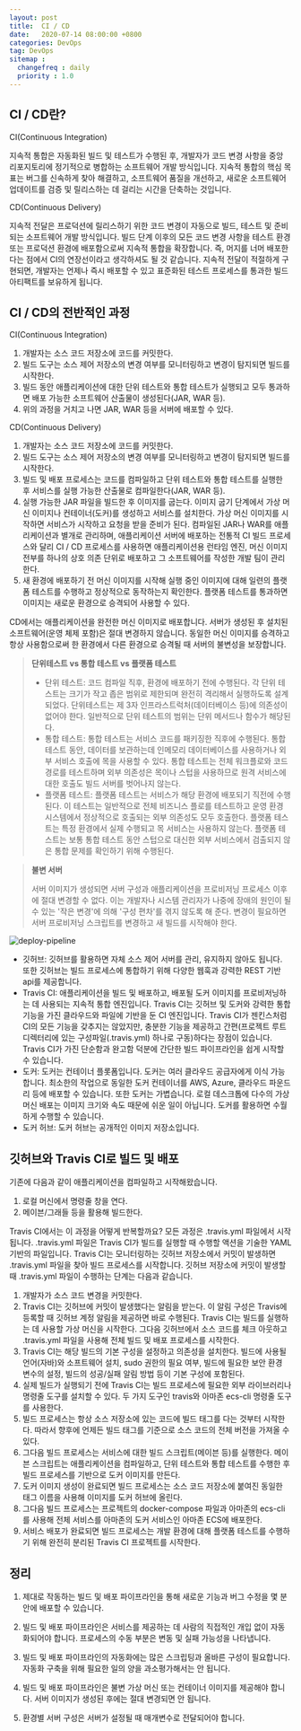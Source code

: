 ```yaml
---
layout: post
title:  CI / CD
date:   2020-07-14 08:00:00 +0800
categories: DevOps
tag: DevOps
sitemap :
  changefreq : daily
  priority : 1.0
---
```


## CI / CD란?

CI(Continuous Integration)

지속적 통합은 자동화된 빌드 및 테스트가 수행된 후, 개발자가 코드 변경 사항을 중앙 리포지토리에 정기적으로 병합하는 소프트웨어 개발 방식입니다. 지속적 통합의 핵심 목표는 버그를 신속하게 찾아 해결하고, 소프트웨어 품질을 개선하고, 새로운 소프트웨어 업데이트를 검증 및 릴리스하는 데 걸리는 시간을 단축하는 것입니다.

CD(Continuous Delivery)

지속적 전달은 프로덕션에 릴리스하기 위한 코드 변경이 자동으로 빌드, 테스트 및 준비되는 소프트웨어 개발 방식입니다. 빌드 단계 이후의 모든 코드 변경 사항을 테스트 환경 또는 프로덕션 환경에 배포함으로써 지속적 통합을 확장합니다. 즉, 머지를 너머 배포한다는 점에서 CI의 연장선이라고 생각하셔도 될 것 같습니다. 지속적 전달이 적절하게 구현되면, 개발자는 언제나 즉시 배포할 수 있고 표준화된 테스트 프로세스를 통과한 빌드 아티팩트를 보유하게 됩니다.

## CI / CD의 전반적인 과정

CI(Continuous Integration)

1. 개발자는 소스 코드 저장소에 코드를 커밋한다.
2. 빌드 도구는 소스 제어 저장소의 변경 여부를 모니터링하고 변경이 탐지되면 빌드를 시작한다.
3. 빌드 동안 애플리케이션에 대한 단위 테스트와 통합 테스트가 실행되고 모두 통과하면 배포 가능한 소프트웨어 산출물이 생성된다(JAR, WAR 등).
4. 위의 과정을 거치고 나면 JAR, WAR 등을 서버에 배포할 수 있다.

CD(Continuous Delivery)

1. 개발자는 소스 코드 저장소에 코드를 커밋한다.
2. 빌드 도구는 소스 제어 저장소의 변경 여부를 모니터링하고 변경이 탐지되면 빌드를 시작한다.
3. 빌드 및 배포 프로세스는 코드를 컴파일하고 단위 테스트와 통합 테스트를 실행한 후 서비스를 실행 가능한 산출물로 컴파일한다(JAR, WAR 등).
4. 실행 가능한 JAR 파일을 빌드한 후 이미지를 굽는다. 이미지 굽기 단계에서 가상 머신 이미지나 컨테이너(도커)를 생성하고 서비스를 설치한다. 가상 머신 이미지를 시작하면 서비스가 시작하고 요청을 받을 준비가 된다. 컴파일된 JAR나 WAR를 애플리케이션과 별개로 관리하며, 애플리케이션 서버에 배포하는 전통적 CI 빌드 프로세스와 달리 CI / CD 프로세스를 사용하면 애플리케이션용 런타임 엔진, 머신 이미지 전부를 하나의 상호 의존 단위로 배포하고 그 소프트웨어를 작성한 개발 팀이 관리한다.
5. 새 환경에 배포하기 전 머신 이미지를 시작해 실행 중인 이미지에 대해 일련의 플랫폼 테스트를 수행하고 정상적으로 동작하는지 확인한다. 플랫폼 테스트를 통과하면 이미지는 새로운 환경으로 승격되어 사용할 수 있다.

CD에서는 애플리케이션을 완전한 머신 이미지로 배포합니다. 서버가 생성된 후 설치된 소프트웨어(운영 체제 포함)은 절대 변경하지 않습니다. 동일한 머신 이미지를 승격하고 항상 사용함으로써 한 환경에서 다른 환경으로 승격될 때 서버의 불변성을 보장합니다.

> **단위테스트 vs 통합 테스트 vs 플랫폼 테스트**
>
> - 단위 테스트: 코드 컴파일 직후, 환경에 배포하기 전에 수행된다. 각 단위 테스트는 크기가 작고 좁은 범위로 제한되며 완전히 격리해서 실행하도록 설계되었다. 단위테스트는 제 3자 인프라스트럭처(데이터베이스 등)에 의존성이 없어야 한다. 일반적으로 단위 테스트의 범위는 단위 메서드나 함수가 해당된다.
> - 통합 테스트: 통합 테스트는 서비스 코드를 패키징한 직후에 수행된다. 통합 테스트 동안, 데이터를 보관하는데 인메모리 데이터베이스를 사용하거나 외부 서비스 호출에 목을 사용할 수 있다. 통합 테스트는 전체 워크플로와 코드 경로를 테스트하며 외부 의존성은 목이나 스텁을 사용하므로 원격 서비스에 대한 호출도 빌드 서버를 벗어나지 않는다.
> - 플랫폼 테스트: 플랫폼 테스트는 서비스가 해당 환경에 배포되기 직전에 수행된다. 이 테스트는 일반적으로 전체 비즈니스 플로를 테스트하고 운영 환경 시스템에서 정상적으로 호출되는 외부 의존성도 모두 호출한다. 플랫폼 테스트는 특정 환경에서 실제 수행되고 목 서비스는 사용하지 않는다. 플랫폼 테스트는 보통 통합 테스트 동안 스텁으로 대신한 외부 서비스에서 검출되지 않은 통합 문제를 확인하기 위해 수행된다.

> **불변 서버**
>
> 서버 이미지가 생성되면 서버 구성과 애플리케이션을 프로비저닝 프로세스 이후에 절대 변경할 수 없다. 이는 개발자나 시스템 관리자가 나중에 장애의 원인이 될 수 있는 '작은 변경'에 의해 '구성 편차'를 겪지 않도록 해 준다. 변경이 필요하면 서버 프로비저닝 스크립트를 변경하고 새 빌드를 시작해야 한다.



![deploy-pipeline](https://dl.dropbox.com/s/lfgrq7zijnke6p5/deploy-pipeline.png)

- 깃허브: 깃허브를 활용하면 자체 소스 제어 서버를 관리, 유지하지 않아도 됩니다. 또한 깃허브는 빌드 프로세스에 통합하기 위해 다양한 웹훅과 강력한 REST 기반 api를 제공합니다.
- Travis CI: 애플리케이션을 빌드 및 배포하고, 배포될 도커 이미지를 프로비저닝하는 데 사용되는 지속적 통합 엔진입니다. Travis CI는 깃허브 및 도커와 강력한 통합 기능을 가진 클라우드와 파일에 기반을 둔 CI 엔진입니다. Travis CI가 젠킨스처럼 CI의 모든 기능을 갖추지는 않았지만, 충분한 기능을 제공하고 간편(프로젝트 루트 디렉터리에 있는 구성파일(.travis.yml) 하나로 구동)하다는 장점이 있습니다. Travis CI가 가진 단순함과 완고함 덕분에 간단한 빌드 파이프라인을 쉽게 시작할 수 있습니다.
- 도커: 도커는 컨테이너 플롯폼입니다. 도커는 여러 클라우드 공급자에게 이식 가능합니다. 최소한의 작업으로 동일한 도커 컨테이너를 AWS, Azure, 클라우드 파운드리 등에 배포할 수 있습니다. 또한 도커는 가볍습니다. 로컬 데스크톱에 다수의 가상 머신 배포는 이미지 크기와 속도 때문에 쉬운 일이 아닙니다. 도커를 활용하면 수월하게 수행할 수 있습니다.
- 도커 허브: 도커 허브는 공개적인 이미지 저장소입니다.

## 깃허브와 Travis CI로 빌드 및 배포

기존에 다음과 같이 애플리케이션을 컴파일하고 시작해왔습니다.

1. 로컬 머신에서 명령줄 창을 연다.
2. 메이븐/그래들 등을 활용해 빌드한다.

Travis CI에서는 이 과정을 어떻게 반복할까요? 모든 과정은 .travis.yml 파일에서 시작됩니다. .travis.yml 파일은 Travis CI가 빌드를 실행할 때 수행할 액션을 기술한 YAML 기반의 파일입니다. Travis CI는 모니터링하는 깃허브 저장소에서 커밋이 발생하면 .travis.yml 파일을 찾아 빌드 프로세스를 시작합니다. 깃허브 저장소에 커밋이 발생할 때 .travis.yml 파일이 수행하는 단계는 다음과 같습니다.

1. 개발자가 소스 코드 변경을 커밋한다.
2. Travis CI는 깃허브에 커밋이 발생했다는 알림을 받는다. 이 알림 구성은 Travis에 등록할 때 깃허브 계정 알림을 제공하면 바로 수행된다. Travis CI는 빌드를 실행하는 데 사용할 가상 머신을 시작한다. 그다음 깃허브에서 소스 코드를 체크 아웃하고 .travis.yml 파일을 사용해 전체 빌드 및 배포 프로세스를 시작한다.
3. Travis CI는 해당 빌드의 기본 구성을 설정하고 의존성을 설치한다. 빌드에 사용될 언어(자바)와 소프트웨어 설치, sudo 권한의 필요 여부, 빌드에 필요한 보안 환경 변수의 설정, 빌드의 성공/실패 알림 방법 등이 기본 구성에 포함된다.
4. 실제 빌드가 실행되기 전에 Travis CI는 빌드 프로세스에 필요한 외부 라이브러리나 명령줄 도구를 설치할 수 있다. 두 가지 도구인 travis와 아마존 ecs-cli 명령줄 도구를 사용한다.
5. 빌드 프로세스는 항상 소스 저장소에 있는 코드에 빌드 태그를 다는 것부터 시작한다. 따라서 향후에 언제든 빌드 태그를 기준으로 소스 코드의 전체 버전을 가져올 수 있다.
6. 그다음 빌드 프로세스는 서비스에 대한 빌드 스크립트(메이븐 등)를 실행한다. 메이븐 스크립트는 애플리케이션을 컴파일하고, 단위 테스트와 통합 테스트를 수행한 후 빌드 프로세스를 기반으로 도커 이미지를 만든다.
7. 도커 이미지 생성이 완료되면 빌드 프로세스는 소스 코드 저장소에 붙여진 동일한 태그 이름을 사용해 이미지를 도커 허브에 올린다.
8. 그다음 빌드 프로세스는 프로젝트의 docker-compose 파일과 아마존의 ecs-cli를 사용해 전체 서비스를 아마존의 도커 서비스인 아마존 ECS에 배포한다.
9. 서비스 배포가 완료되면 빌드 프로세스는 개발 환경에 대해 플랫폼 테스트를 수행하기 위해 완전히 분리된 Travis CI 프로젝트를 시작한다.

## 정리

1. 제대로 작동하는 빌드 및 배포 파이프라인을 통해 새로운 기능과 버그 수정을 몇 분 안에 배포할 수 있습니다.

2. 빌드 및 배포 파이프라인은 서비스를 제공하는 데 사람의 직접적인 개입 없이 자동화되어야 합니다. 프로세스의 수동 부분은 변동 및 실패 가능성을 나타냅니다.

3. 빌드 및 배포 파이프라인의 자동화에는 많은 스크립팅과 올바른 구성이 필요합니다. 자동화 구축을 위해 필요한 일의 양을 과소평가해서는 안 됩니다.

4. 빌드 및 배포 파이프라인은 불변 가상 머신 또는 컨테이너 이미지를 제공해야 합니다. 서버 이미지가 생성된 후에는 절대 변경되면 안 됩니다.

5. 환경별 서버 구성은 서버가 설정될 때 매개변수로 전달되어야 합니다.
